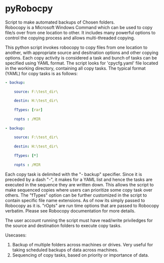 # pyRobocpy
Script to make automated backups of Chosen folders.  
Robocopy is a Microsoft Windows Command which can be used to copy file/s over from one location to other. 
It includes many powerful options to control the copying process and allows multi-threaded copying.

This python script invokes robocopy to copy files from one location to another, with appropriate source and desitnation options and other copying options.
Each copy activity is considered a task and bunch of tasks can be specified using YAML format. 
The script looks for 'cpycfg.yaml' file located in the working directory, containing all copy tasks.
The typical format (YAML) for copy tasks is as follows:

```YAML
- backup:
    
    source: F:\test_dir\
    
    destin: H:\test_dir\
    
    fTypes: [rar]
    
    ropts : /MIR
    
- backup:
    
    source: F:\test_dir\
    
    destin: H:\test_dir\
    
    fTypes: [*]
    
    ropts : /MIR
```
Each copy task is delimited with the "- backup" specifier. Since it is preceded by a dash "-", it makes for a YAML list and hence the tasks are executed
in the sequence they are written down. This allows the script to make sequenced copies where users can prioritize some copy task over others.
The "fTypes" option can be further customized in the script to contain specific file name extensions. As of now its simply passed to Robocopy as it is.
"rOpts" are run time options that are passed to Robocopy verbatim. Please see Robocopy documentation for more details.

The user account running the script must have read/write priviledges for the source and destination folders to execute copy tasks.

Usecases:

1. Backup of multiple folders across machines or drives. Very useful for taking scheduled backups of data across machines.
2. Sequencing of copy tasks, based on priority or importance of data.
